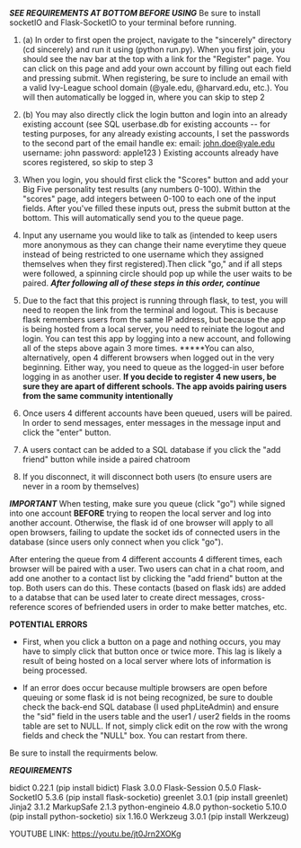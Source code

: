 ***SEE REQUIREMENTS AT BOTTOM BEFORE USING*** Be sure to install socketIO and Flask-SocketIO to your terminal before running.

1. (a) In order to first open the project, navigate to the "sincerely" directory (cd sincerely) and run it using (python run.py). When you first join, you should see the nav bar at the top with a link for the "Register" page. You can click on this page and add your own account by filling out each field and pressing submit. When registering, be sure to include an email with a valid Ivy-League school domain (@yale.edu, @harvard.edu, etc.). You will then automatically be logged in, where you can skip to step 2

1. (b) You may also directly click the login button and login into an already existing account (see SQL userbase.db for existing accounts -- for testing purposes, for any already existing accounts, I set the passwords to the second part of the email handle ex:
email: john.doe@yale.edu
username: john
password: apple123 )
Existing accounts already have scores registered, so skip to step 3

2. When you login, you should first click the "Scores" button and add your Big Five personality test results (any numbers 0-100). Within the "scores" page, add integers between 0-100 to each one of the input fields. After you've filled these inputs out, press the submit button at the bottom. This will automatically send you to the queue page.

3. Input any username you would like to talk as (intended to keep users more anonymous as they can change their name everytime they queue instead of being restricted to one username which they assigned themselves when they first registered).Then click "go," and if all steps were followed, a spinning circle should pop up while the user waits to be paired. ***After following all of these steps in this order, continue***

4. Due to the fact that this project is running through flask, to test, you will need to reopen the link from the terminal and logout. This is because flask remembers users from the same IP address, but because the app is being hosted from a local server, you need to reiniate the logout and login. You can test this app by logging into a new account, and following all of the steps above again 3 more times.
*****You can also, alternatively, open 4 different browsers when logged out in the very beginning. Either way, you need to queue as the logged-in user before logging in as another user.
**If you decide to register 4 new users, be sure they are apart of different schools. The app avoids pairing users from the same community intentionally**

5. Once users 4 different accounts have been queued, users will be paired. In order to send messages, enter messages in the message input and click the
"enter" button.

6. A users contact can be added to a SQL database if you click the "add friend" button while inside a paired chatroom

7. If you disconnect, it will disconnect both users (to ensure users are never in a room by themselves)

***IMPORTANT*** When testing, make sure you queue (click "go") while signed into one account **BEFORE** trying to reopen the local server and log into another account. Otherwise, the flask id of one browser will apply to all open browsers, failing to update the socket ids of connected users in the database (since users only connect when you click "go").

After entering the queue from 4 different accounts 4 different times, each browser will be paired with a user. Two users can chat in a chat room, and add one another to a contact list by clicking the "add friend" button at the top. Both users can do this. These contacts (based on flask ids) are added to a databse that can be used later to create direct messages, cross-reference scores of befriended users in order to make better matches, etc.

**POTENTIAL ERRORS**
- First, when you click a button on a page and nothing occurs, you may have to simply click that button once or twice more. This lag is likely a result of
  being hosted on a local server where lots of information is being processed.

- If an error does occur because multiple browsers are open before queuing or some flask id is not being recognized, be sure to double check the back-end
  SQL database (I used phpLiteAdmin) and ensure the "sid" field in the users table and the user1 / user2 fields in the rooms table are set to NULL. If not, simply click edit on the row with the wrong fields and check the "NULL" box. You can restart from there.

Be sure to install the requirments below.

***REQUIREMENTS***

bidict                             0.22.1 (pip install bidict)
Flask                              3.0.0
Flask-Session                      0.5.0
Flask-SocketIO                     5.3.6 (pip install flask-socketio)
greenlet                           3.0.1 (pip install greenlet)
Jinja2                             3.1.2
MarkupSafe                         2.1.3
python-engineio                    4.8.0
python-socketio                    5.10.0 (pip install python-socketio)
six                                1.16.0
Werkzeug                           3.0.1 (pip install Werkzeug)


YOUTUBE LINK: https://youtu.be/jt0Jrn2XOKg














